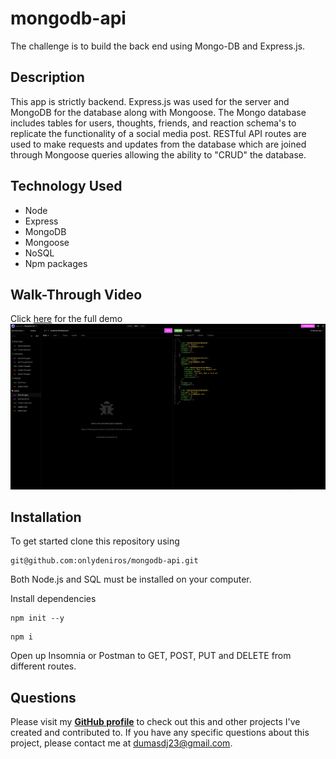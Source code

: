 # mongodb-api
The challenge is to build the back end using Mongo-DB and Express.js.


## Description
This app is strictly backend. Express.js was used for the server and MongoDB for the database along with Mongoose.
The Mongo database includes tables for users, thoughts, friends, and reaction schema's to replicate the functionality of a social media post. RESTful API routes are used to make requests and updates from the database which are joined through Mongoose queries allowing the ability to "CRUD" the database. 


## Technology Used
- Node
- Express
- MongoDB
- Mongoose
- NoSQL
- Npm packages


## Walk-Through Video
Click [here](https://drive.google.com/file/d/1Ud6UgniySViviiwC2Dr3zqMk2pUsyPcI/view) for the full demo
![Sreenshot](./Screen%20Shot%202022-06-26%20at%201.11.41%20AM.png)


## Installation
To get started clone this repository using 
<br>
```terminal
git@github.com:onlydeniros/mongodb-api.git
```
Both Node.js and SQL must be installed on your computer.

Install dependencies 
```terminal
npm init --y
``` 
```terminal
npm i
```

Open up Insomnia or Postman to GET, POST, PUT and DELETE from different routes.

## Questions
Please visit my **[GitHub profile](https://github.com/onlydeniros)** to check out this and other projects I've created and contributed to.
If you have any specific questions about this project, please contact me at <dumasdj23@gmail.com>.